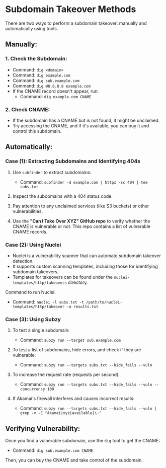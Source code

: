 # Subdomain Takeover Methods

There are two ways to perform a subdomain takeover: manually and automatically using tools.

## Manually:

### 1. Check the Subdomain:
- Command: `dig <domain>`
- Command: `dig example.com`
- Command: `dig sub.example.com`
- Command: `dig @8.8.8.8 example.com`
- If the CNAME record doesn't appear, run:
  - Command: `dig example.com CNAME`

### 2. Check CNAME:
- If the subdomain has a CNAME but is not found, it might be unclaimed.
- Try accessing the CNAME, and if it's available, you can buy it and control this subdomain.

## Automatically:

### Case (1): Extracting Subdomains and Identifying 404s
1. Use `subfinder` to extract subdomains:
   - Command: `subfinder -d example.com | httpx -sc 404 | tee subs.txt`
   
2. Inspect the subdomains with a 404 status code.
3. Pay attention to any unclaimed services (like S3 buckets) or other vulnerabilities.
4. Use the **"Can I Take Over XYZ" GitHub repo** to verify whether the CNAME is vulnerable or not. This repo contains a list of vulnerable CNAME records.

### Case (2): Using Nuclei
- Nuclei is a vulnerability scanner that can automate subdomain takeover detection.
- It supports custom scanning templates, including those for identifying subdomain takeovers.
- Templates for takeovers can be found under the `nuclei-templates/http/takeovers` directory.

Command to run Nuclei:
- Command: `nuclei -l subs.txt -t /path/to/nuclei-templates/http/takeover -o results.txt`

### Case (3): Using Subzy
1. To test a single subdomain:
   - Command: `subzy run --target sub.example.com`
   
2. To test a list of subdomains, hide errors, and check if they are vulnerable:
   - Command: `subzy run --targets subs.txt --hide_fails --vuln`
   
3. To increase the request rate (requests per second):
   - Command: `subzy run --targets subs.txt --hide_fails --vuln --concurrency 100`
   
4. If Akamai's firewall interferes and causes incorrect results:
   - Command: `subzy run --targets subs.txt --hide_fails --vuln | grep -v -E "Akamai|xyz|available|\-"`

## Verifying Vulnerability:
Once you find a vulnerable subdomain, use the `dig` tool to get the CNAME:
- Command: `dig sub.example.com CNAME`
  
Then, you can buy the CNAME and take control of the subdomain.
